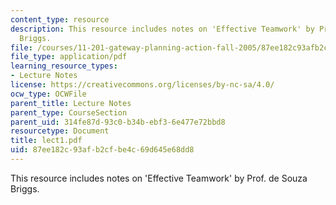```yaml
---
content_type: resource
description: This resource includes notes on 'Effective Teamwork' by Prof. de Souza
  Briggs.
file: /courses/11-201-gateway-planning-action-fall-2005/87ee182c93afb2cfbe4c69d645e68dd8_lect1.pdf
file_type: application/pdf
learning_resource_types:
- Lecture Notes
license: https://creativecommons.org/licenses/by-nc-sa/4.0/
ocw_type: OCWFile
parent_title: Lecture Notes
parent_type: CourseSection
parent_uid: 314fe87d-93c0-b34b-ebf3-6e477e72bbd8
resourcetype: Document
title: lect1.pdf
uid: 87ee182c-93af-b2cf-be4c-69d645e68dd8
---
```

This resource includes notes on 'Effective Teamwork' by Prof. de Souza Briggs.